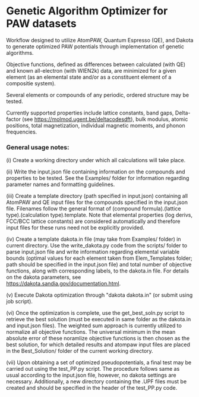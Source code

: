 # Genetic Algorithm Optimizer for PAW datasets

Workflow designed to utilize AtomPAW, Quantum Espresso (QE), and Dakota to generate optimized PAW potentials through implementation of genetic algorithms.

Objective functions, defined as differences between calculated (with QE) and known all-electron (with WIEN2k) data, are minimized for a given element (as an elemental state and/or as a constituent element of a compositie system).

Several elements or compounds of any periodic, ordered structure may be tested.

Currently supported properties include lattice constants, band gaps, Delta-factor (see https://molmod.ugent.be/deltacodesdft), bulk modulus, atomic positions, total magnetization, individual magnetic moments, and phonon frequencies.

### General usage notes:

(i) Create a working directory under which all calculations will take place.

(ii) Write the input.json file containing information on the compounds and properties to be tested. See the Examples/ folder for information regarding parameter names and formatting guidelines.

(iii) Create a template directory (path specified in input.json) containing all AtomPAW and QE input files for the compounds specified in the input.json file. Filenames follow the general format of (compound formula).(lattice type).(calculation type).template. Note that elemental properties (log derivs, FCC/BCC lattice constants) are considered automatically and therefore input files for these runs need not be explicitly provided.

(iv) Create a template dakota.in file (may take from Examples/ folder) in current directory. Use the write_dakota.py code from the scripts/ folder to parse input.json file and write information regarding elemental variable bounds (optimal values for each element taken from Elem_Templates folder; path should be specified in the input.json file) and total number of objective functions, along with corresponding labels, to the dakota.in file. For details on the dakota parameters, see https://dakota.sandia.gov/documentation.html.

(v) Execute Dakota optimization through "dakota dakota.in" (or submit using job script).

(vi) Once the optimization is complete, use the get_best_soln.py script to retrieve the best solution (must be executed in same folder as the dakota.in and input.json files). The weighted sum approach is currently utilized to normalize all objective functions. The universal minimum in the mean absolute error of these noramlize objective functions is then chosen as the best solution, for which detailed results and atompaw input files are placed in the Best_Solution/ folder of the current working directory. 

(vii) Upon obtaining a set of optimized pseudopotentials, a final test may be carried out using the test_PP.py script. The procedure follows same as usual according to the input.json file, however, no dakota settings are necessary. Additionally, a new directory containing the .UPF files must be created and should be specified in the header of the test_PP.py code.
